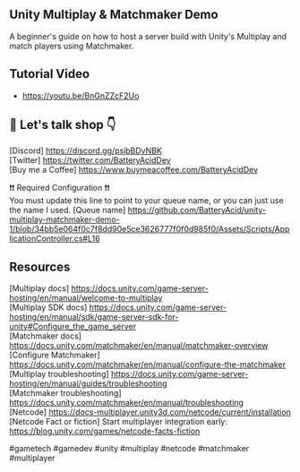 ## Unity Multiplay & Matchmaker Demo

A beginner's guide on how to host a server build with Unity's Multiplay and match players using Matchmaker.

## Tutorial Video  

* https://youtu.be/BnGnZZcF2Uo

## 👋 Let's talk shop 👇  
[Discord] https://discord.gg/psjbBDvNBK  
[Twitter] https://twitter.com/BatteryAcidDev  
[Buy me a Coffee] https://www.buymeacoffee.com/BatteryAcidDev

❗️❗️ Required Configuration ❗️❗️  
You must update this line to point to your queue name, or you can just use the name I used.
[Queue name] https://github.com/BatteryAcid/unity-multiplay-matchmaker-demo-1/blob/34bb5e064f0c7f8dd90e5ce3626777f0f0d985f0/Assets/Scripts/ApplicationController.cs#L16

## Resources
[Multiplay docs] https://docs.unity.com/game-server-hosting/en/manual/welcome-to-multiplay  
[Multiplay SDK docs] https://docs.unity.com/game-server-hosting/en/manual/sdk/game-server-sdk-for-unity#Configure_the_game_server  
[Matchmaker docs] https://docs.unity.com/matchmaker/en/manual/matchmaker-overview  
[Configure Matchmaker] https://docs.unity.com/matchmaker/en/manual/configure-the-matchmaker  
[Multiplay troubleshooting] https://docs.unity.com/game-server-hosting/en/manual/guides/troubleshooting  
[Matchmaker troubleshooting] https://docs.unity.com/matchmaker/en/manual/troubleshooting  
[Netcode] https://docs-multiplayer.unity3d.com/netcode/current/installation
[Netcode Fact or fiction] Start multiplayer integration early: https://blog.unity.com/games/netcode-facts-fiction  


#gametech #gamedev #unity #multiplay #netcode #matchmaker #multiplayer
